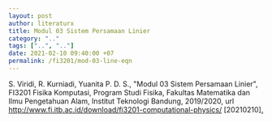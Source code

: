 ```yaml
---
layout: post
author: literaturx
title: Modul 03 Sistem Persamaan Linier
category: ".."
tags: ["..", ".."]
date: 2021-02-10 09:40:00 +07
permalink: /fi3201/mod-03-line-eqn
---
```

S. Viridi, R. Kurniadi, Yuanita P. D. S., "Modul 03 Sistem Persamaan Linier", FI3201 Fisika Komputasi, Program Studi Fisika, Fakultas Matematika dan Ilmu Pengetahuan Alam, Institut Teknologi Bandung, 2019/2020, url <http://www.fi.itb.ac.id/download/fi3201-computational-physics/> [20210210][.](https://drive.google.com/file/d/1XTXQboXWPT3GYq902bnV7g982lFZdKqM/view?usp=sharing)
